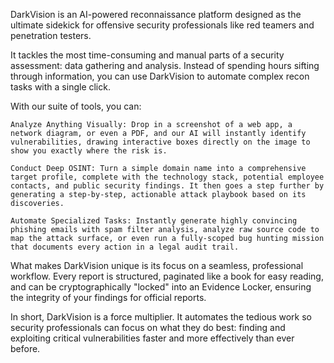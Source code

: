 DarkVision is an AI-powered reconnaissance platform designed as the ultimate sidekick for offensive security professionals like red teamers and penetration testers.

It tackles the most time-consuming and manual parts of a security assessment: data gathering and analysis. Instead of spending hours sifting through information, you can use DarkVision to automate complex recon tasks with a single click.

With our suite of tools, you can:

    Analyze Anything Visually: Drop in a screenshot of a web app, a network diagram, or even a PDF, and our AI will instantly identify vulnerabilities, drawing interactive boxes directly on the image to show you exactly where the risk is.

    Conduct Deep OSINT: Turn a simple domain name into a comprehensive target profile, complete with the technology stack, potential employee contacts, and public security findings. It then goes a step further by generating a step-by-step, actionable attack playbook based on its discoveries.

    Automate Specialized Tasks: Instantly generate highly convincing phishing emails with spam filter analysis, analyze raw source code to map the attack surface, or even run a fully-scoped bug hunting mission that documents every action in a legal audit trail.

What makes DarkVision unique is its focus on a seamless, professional workflow. Every report is structured, paginated like a book for easy reading, and can be cryptographically "locked" into an Evidence Locker, ensuring the integrity of your findings for official reports.

In short, DarkVision is a force multiplier. It automates the tedious work so security professionals can focus on what they do best: finding and exploiting critical vulnerabilities faster and more effectively than ever before.
